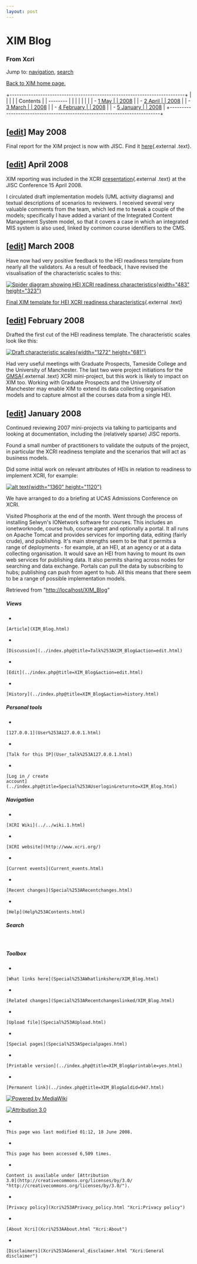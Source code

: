 ```yaml
---
layout: post
---
```








XIM Blog 
========













### From Xcri 







Jump to: [navigation](XIM_Blog.html#column-one),
[search](XIM_Blog.html#searchInput)



[Back to XIM home
page.](XIM_-_XCRI_Implementation_Models.html "XIM - XCRI Implementation Models")

+--------------------------------------------------------------------------+
|                                                       |
|                                                                          |
| Contents                                                                 |
| --------                                                                 |
|                                                                          |
|                                                                    |
|                                                                          |
| -   [1 May          |
|     2008](XIM_Blog.html#May_2008)                                 |
| -   [2 April        |
|     2008](XIM_Blog.html#April_2008)                               |
| -   [3 March        |
|     2008](XIM_Blog.html#March_2008)                               |
| -   [4 February     |
|     2008](XIM_Blog.html#February_2008)                            |
| -   [5 January      |
|     2008](XIM_Blog.html#January_2008)                             |
+--------------------------------------------------------------------------+


\[[edit](../index.php@title=XIM_Blog&action=edit&section=1.html "Edit section: May 2008")\]  May 2008 
------------------------------------------------------------------------------------------------------------------------------------------------------------------------

Final report for the XIM project is now with JISC. Find it
[here](http://www.alanpaull.co.uk/xim/docs/XIMreport2008-06-20.pdf "http://www.alanpaull.co.uk/xim/docs/XIMreport2008-06-20.pdf"){.external
.text}.


\[[edit](../index.php@title=XIM_Blog&action=edit&section=2.html "Edit section: April 2008")\]  April 2008 
----------------------------------------------------------------------------------------------------------------------------------------------------------------------------

XIM reporting was included in the XCRI
[presentation](http://www.alanpaull.co.uk/xim/docs/XIM-2008-04-15.ppt "http://www.alanpaull.co.uk/xim/docs/XIM-2008-04-15.ppt"){.external
.text} at the JISC Conference 15 April 2008.

I circulated draft implementation models (UML activity diagrams) and
textual descriptions of scenarios to reviewers. I received several very
valuable comments from the team, which led me to tweak a couple of the
models; specifically I have added a variant of the Integrated Content
Management System model, so that it covers a case in which an integrated
MIS system is also used, linked by common course identifiers to the CMS.


\[[edit](../index.php@title=XIM_Blog&action=edit&section=3.html "Edit section: March 2008")\]  March 2008 
----------------------------------------------------------------------------------------------------------------------------------------------------------------------------

Have now had very positive feedback to the HEI readiness template from
nearly all the validators. As a result of feedback, I have revised the
visualisation of the characteristic scales to this:

[![Spider diagram showing HEI XCRI readiness
characteristics](../images/9/92/SpiderCharacteristic.gif){width="483"
height="323"}](Image%253ASpiderCharacteristic.gif.html "Spider diagram showing HEI XCRI readiness characteristics")

[Final XIM template for HEI XCRI readiness
characteristics](http://www.alanpaull.co.uk/xim/docs/XIM.dot "http://www.alanpaull.co.uk/xim/docs/XIM.dot"){.external
.text}


\[[edit](../index.php@title=XIM_Blog&action=edit&section=4.html "Edit section: February 2008")\]  February 2008 
----------------------------------------------------------------------------------------------------------------------------------------------------------------------------------

Drafted the first cut of the HEI readiness template. The characteristic
scales look like this:

[![Draft characteristic
scales](../images/0/0e/ExampleCharacteristics.gif){width="1272"
height="681"}](Image%253AExampleCharacteristics.gif.html "Draft characteristic scales")

Had very useful meetings with Graduate Prospects, Tameside College and
the University of Manchester. The last two were project initiations for
the [GMSA](http://www.gmsa.ac.uk/ "http://www.gmsa.ac.uk/"){.external
.text} XCRI mini-project, but this work is likely to impact on XIM too.
Working with Graduate Prospects and the University of Manchester may
enable XIM to extend its data collecting organisation models and to
capture almost all the courses data from a single HEI.


\[[edit](../index.php@title=XIM_Blog&action=edit&section=5.html "Edit section: January 2008")\]  January 2008 
--------------------------------------------------------------------------------------------------------------------------------------------------------------------------------

Continued reviewing 2007 mini-projects via talking to participants and
looking at documentation, including the (relatively sparse) JISC
reports.

Found a small number of practitioners to validate the outputs of the
project, in particular the XCRI readiness template and the scenarios
that will act as business models.

Did some initial work on relevant attributes of HEIs in relation to
readiness to implement XCRI, for example:

[![alt text](../images/2/29/Nature_of_provision-1.1.gif){width="1360"
height="1120"}](Image%253ANature_of_provision-1.1.gif.html "alt text")

We have arranged to do a briefing at UCAS Admissions Conference on XCRI.

Visited Phosphorix at the end of the month. Went through the process of
installing Selwyn's IONetwork software for courses. This includes an
ionetworknode, course hub, course agent and optionally a portal. It all
runs on Apache Tomcat and provides services for importing data, editing
(fairly crude), and publishing. It's main strengths seem to be that it
permits a range of deployments - for example, at an HEI, at an agency or
at a data collecting organisation. It would save an HEI from having to
mount its own web services for publishing data. It also permits sharing
across nodes for searching and data exchange. Portals can pull the data
by subscribing to hubs; publishing can push from agent to hub. All this
means that there seem to be a range of possible implementation models.



Retrieved from
"[http://localhost/XIM\_Blog](XIM_Blog.html)"

















##### Views



-   

    

    [Article](XIM_Blog.html)
-   

    

    [Discussion](../index.php@title=Talk%253AXIM_Blog&action=edit.html)
-   

    

    [Edit](../index.php@title=XIM_Blog&action=edit.html)
-   

    

    [History](../index.php@title=XIM_Blog&action=history.html)







##### Personal tools



-   

    

    [127.0.0.1](User%253A127.0.0.1.html)
-   

    

    [Talk for this IP](User_talk%253A127.0.0.1.html)
-   

    

    [Log in / create
    account](../index.php@title=Special%253AUserlogin&returnto=XIM_Blog.html)











[](../../wiki.1.html "XCRI Wiki")





##### Navigation



-   

    

    [XCRI Wiki](../../wiki.1.html)
-   

    

    [XCRI website](http://www.xcri.org/)
-   

    

    [Current events](Current_events.html)
-   

    

    [Recent changes](Special%253ARecentchanges.html)
-   

    

    [Help](Help%253AContents.html)







##### Search





 









##### Toolbox



-   

    

    [What links here](Special%253AWhatlinkshere/XIM_Blog.html)
-   

    

    [Related changes](Special%253ARecentchangeslinked/XIM_Blog.html)
-   

    

    [Upload file](Special%253AUpload.html)
-   

    

    [Special pages](Special%253ASpecialpages.html)
-   

    

    [Printable version](../index.php@title=XIM_Blog&printable=yes.html)
-   

    

    [Permanent link](../index.php@title=XIM_Blog&oldid=947.html)















[![Powered by
MediaWiki](../skins/common/images/poweredby_mediawiki_88x31.png)](http://www.mediawiki.org/)





[![Attribution 3.0
](http://i.creativecommons.org/l/by/3.0/88x31.png)](http://creativecommons.org/licenses/by/3.0/)



-   

    

    This page was last modified 01:12, 18 June 2008.
-   

    

    This page has been accessed 6,509 times.
-   

    

    Content is available under [Attribution
    3.0](http://creativecommons.org/licenses/by/3.0/ "http://creativecommons.org/licenses/by/3.0/").
-   

    

    [Privacy policy](Xcri%253APrivacy_policy.html "Xcri:Privacy policy")
-   

    

    [About Xcri](Xcri%253AAbout.html "Xcri:About")
-   

    

    [Disclaimers](Xcri%253AGeneral_disclaimer.html "Xcri:General disclaimer")




